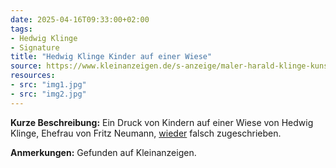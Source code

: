 ```yaml
---
date: 2025-04-16T09:33:00+02:00
tags:
- Hedwig Klinge
- Signature
title: "Hedwig Klinge Kinder auf einer Wiese"
source: https://www.kleinanzeigen.de/s-anzeige/maler-harald-klinge-kunstdruck-alt-gemaelde/2720907383-240-92
resources:
- src: "img1.jpg"
- src: "img2.jpg"
---
```


**Kurze Beschreibung:** Ein Druck von Kindern auf einer Wiese von Hedwig Klinge, Ehefrau von Fritz Neumann, [wieder](/de/post/hedwig-klinge-kind-hund/) falsch zugeschrieben.

**Anmerkungen:** Gefunden auf Kleinanzeigen.
